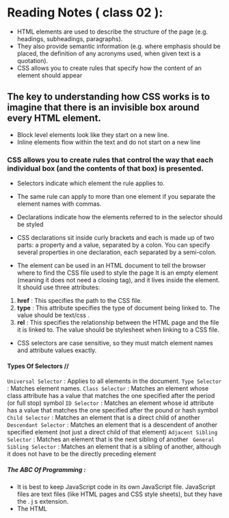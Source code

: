 
# Reading Notes ( class 02 ):
 - HTML elements are used to describe the structure of the page (e.g. headings, subheadings, paragraphs).
 - They also provide semantic information (e.g. where emphasis should be placed, the definition of any
      acronyms used, when given text is a quotation).   
 - CSS allows you to create rules that specify how the content of an element should appear
 
 ## The key to understanding how CSS works is to imagine that there is an invisible box around every HTML element.
 - Block level elements look like they start on a new line.
 - Inline elements flow within the text and do not start on a new line
 
 ### CSS allows you to create rules that control the way that each individual box (and the contents of that box) is presented.
 - Selectors indicate which element the rule applies to. 
 - The same rule can apply to more than one element if you separate the element names with commas.
 - Declarations indicate how the elements referred to in the selector should be styled
 - CSS declarations sit inside curly brackets and each is made up of two parts: a property and a value, separated by a colon.        You can specify several properties in one declaration, each separated by a semi-colon.
 
 - The <link> element can be used in an HTML document to tell the browser where to find the CSS file used to style the page
   It is an empty element (meaning it does not need a closing tag), and it lives inside the <head> element.
It should use three attributes:
  1. **href** :
  This specifies the path to the CSS file.
  2. **type** :
  This attribute specifies the type of document being linked to. The value should be text/css .
  3. **rel** :
  This specifies the relationship between the HTML page and the file it is linked to. The value should be stylesheet when
   linking to a CSS file.
  - CSS selectors are case sensitive, so they must match element names and attribute values exactly.
  #### Types Of Selectors // 
  `Universal Selector` : Applies to all elements in the document.
  `Type Selector` : Matches element names.
  `Class Selector` : Matches an element whose class attribute has a value that matches the one specified after the period (or      full stop) symbol
  `ID Selector` : Matches an element whose id attribute has a value that matches the one specified after the pound or hash symbol
  `Child Selector` : Matches an element that is a direct child of another
  `Descendant Selector` : Matches an element that is a descendent of another specified element (not just a direct child of
  that element)
  `Adjacent Sibling Selector` : Matches an element that is the next sibling of another
  ` General Sibling Selector` : Matches an element that is a sibling of another, although it does not have to be the directly
   preceding element
  ##### The ABC Of Programming :
  - It is best to keep JavaScript code in its own JavaScript file. JavaScript files are text files (like HTML pages and
     CSS style sheets), but they have the . j s extension.
  - The HTML <script> element is used in HTML pages to tell the browser to load the JavaScript file (rather like
       the <link> element can be used to load a CSS file).
  
  A script is a series of instructions that a computer can follow one-by-one. Each individual instruction or step is known as a statement.
Statements should end with a semicolon.
 **JAVASCRIPT IS CASE SENSITIVE**
 
- You should write comments to explain what your code does. They help make your code easier to read and understand.
This can help you and others who read your code.
- A script w ill have to temporarily store the bits of info rmation it needs to do its job. It can store t his
data in variables.
**JAVASCRIPT DATA TYPE** 
1. NUMERIC DATA TYPE
2. STRING DATA TYPE
3. BOOLEAN DATA TYPE

**ARRAYS** 
An array is a special type of variable. It doesn't just store one value; it stores a list of values.
- Conditional statements allow your code to make decisions about what to do next.
- Comparison operators (===, ! ==, ==, ! =, <, >, <=, =>) are used to compare two operands.
- Logical operators allow you to combine more than one set of comparison operators.
- if ... else statements allow you to run one set of code if a condition is true, and another if it is false.
- switch statements allow you to compare a value against possible outcomes (and also provides a default
option if none match).
